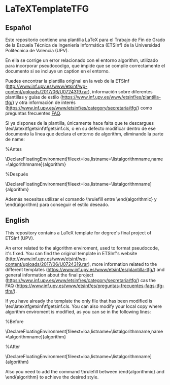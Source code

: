 # LaTeXTemplateTFG
## Español

Este repositorio contiene una plantilla LaTeX para el Trabajo de Fin de Grado de la Escuela Técnica de Ingeniería Informática (ETSInf) de la Universidad Politécnica de Valencia (UPV).

En ella se corrige un error relacionado con el entorno algorithm, utilizado para incorporar pseudocodigo, que impide que se compile correctamente el documento si se incluye un caption en el entorno.

Puedes encontrar la plantilla original en la web de la ETSInf (http://www.inf.upv.es/www/etsinf/wp-content/uploads/2017/06/U0724319.rar), información sobre diferentes plantillas y guías de estilo (https://www.inf.upv.es/www/etsinf/es/plantilla-tfg/) y otra información de interés (https://www.inf.upv.es/www/etsinf/es/category/secretaria/tfg/) como preguntas frecuentes [FAQ](https://www.inf.upv.es/www/etsinf/es/preguntas-frecuentes-faqs-tfg-tfm/).

Si ya dispones de la plantilla, únicamente hace falta que te descargues \tex\latex\tfgetsinf\tfgetsinf.cls, o en su defecto modificar dentro de ese documento la línea que declara el entorno de algorithm, eliminando la parte de name:

%Antes

\DeclareFloatingEnvironment[fileext=loa,listname=\listalgorithmname,name=\algorithmname]{algorithm}

%Después

\DeclareFloatingEnvironment[fileext=loa,listname=\listalgorithmname]{algorithm}

Además necesitas utilizar el comando \hrulefill entre \end{algorithmic} y \end{algorithm} para conseguir el estilo deseado.
  

## English

This repository contains a LaTeX template for degree's final project of ETSInf (UPV).

An error related to the algorithm enviroment, used to format pseudocode, it's fixed. You can find the original template in ETSInf's website (http://www.inf.upv.es/www/etsinf/wp-content/uploads/2017/06/U0724319.rar), more information related to the different templates  (https://www.inf.upv.es/www/etsinf/es/plantilla-tfg/) and general information about the final project (https://www.inf.upv.es/www/etsinf/es/category/secretaria/tfg/) cas the FAQ (https://www.inf.upv.es/www/etsinf/es/preguntas-frecuentes-faqs-tfg-tfm/).

If you have already the template the only file that has been modified is \tex\latex\tfgetsinf\tfgetsinf.cls. You can also modify your local copy where algorithm enviroment is modified, as you can se in the following lines:

%Before

\DeclareFloatingEnvironment[fileext=loa,listname=\listalgorithmname,name=\algorithmname]{algorithm}

%After

\DeclareFloatingEnvironment[fileext=loa,listname=\listalgorithmname]{algorithm}

Also you need to add the command \hrulefill between \end{algorithmic} and \end{algorithm} to achieve the desired style.
